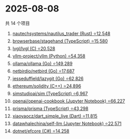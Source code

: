 # 2025-08-08

共 14 个项目

<!-- BEGIN GITHUB -->
<!-- 最后更新时间 2025-08-08 14:17:07 +0800 -->
1. [nautechsystems/nautilus_trader (Rust) ⭐12,548](https://github.com/nautechsystems/nautilus_trader)
1. [browserbase/stagehand (TypeScript) ⭐15,580](https://github.com/browserbase/stagehand)
1. [lvgl/lvgl (C) ⭐20,528](https://github.com/lvgl/lvgl)
1. [vllm-project/vllm (Python) ⭐54,358](https://github.com/vllm-project/vllm)
1. [ollama/ollama (Go) ⭐149,289](https://github.com/ollama/ollama)
1. [netbirdio/netbird (Go) ⭐17,687](https://github.com/netbirdio/netbird)
1. [jesseduffield/lazygit (Go) ⭐62,826](https://github.com/jesseduffield/lazygit)
1. [ethereum/solidity (C++) ⭐24,896](https://github.com/ethereum/solidity)
1. [simstudioai/sim (TypeScript) ⭐6,967](https://github.com/simstudioai/sim)
1. [openai/openai-cookbook (Jupyter Notebook) ⭐66,227](https://github.com/openai/openai-cookbook)
1. [prisma/prisma (TypeScript) ⭐43,298](https://github.com/prisma/prisma)
1. [xiaoyaocz/dart_simple_live (Dart) ⭐11,815](https://github.com/xiaoyaocz/dart_simple_live)
1. [datawhalechina/self-llm (Jupyter Notebook) ⭐22,571](https://github.com/datawhalechina/self-llm)
1. [dotnet/efcore (C#) ⭐14,258](https://github.com/dotnet/efcore)
<!-- END GITHUB -->